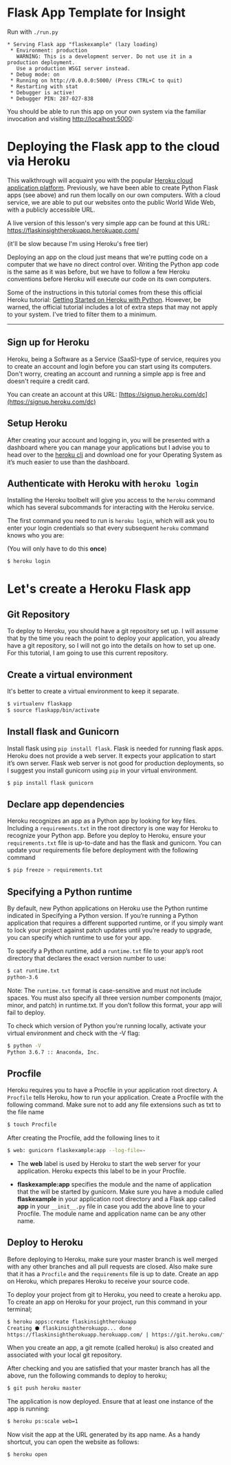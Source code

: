 # Flask App Template for Insight

Run with `./run.py`

```
* Serving Flask app "flaskexample" (lazy loading)
 * Environment: production
   WARNING: This is a development server. Do not use it in a production deployment.
   Use a production WSGI server instead.
 * Debug mode: on
 * Running on http://0.0.0.0:5000/ (Press CTRL+C to quit)
 * Restarting with stat
 * Debugger is active!
 * Debugger PIN: 287-027-838
```

You should be able to run this app on your own system via the familiar invocation and visiting [http://localhost:5000](http://localhost:5000):

# Deploying the Flask app to the cloud via Heroku

This walkthrough will acquaint you with the popular [Heroku cloud application platform](https://devcenter.heroku.com/start). Previously, we have been able to create Python Flask apps (see above) and run them locally on our own computers. With a cloud service, we are able to put our websites onto the public World Wide Web, with a publicly accessible URL.

A live version of this lesson's very simple app can be found at this URL: https://flaskinsightherokuapp.herokuapp.com/

(it'll be slow because I'm using Heroku's free tier)

Deploying an app on the cloud just means that we're putting code on a computer that we have no direct control over. Writing the Python app code is the same as it was before, but we have to follow a few Heroku conventions before Heroku will execute our code on its own computers.

Some of the instructions in this tutorial comes from these this official Heroku tutorial: [Getting Started on Heroku with Python](https://devcenter.heroku.com/articles/getting-started-with-python?singlepage=true). However, be warned, the official tutorial includes a lot of extra steps that may not apply to your system. I've tried to filter them to a minimum.

------------------

## Sign up for Heroku

Heroku, being a Software as a Service (SaaS)-type of service, requires you to create an account and login before you can start using its computers. Don't worry, creating an account and running a simple app is free and doesn't require a credit card.

You can create an account at this URL: [https://signup.heroku.com/dc](https://signup.heroku.com/dc)

## Setup Heroku

After creating your account and logging in, you will be presented with a dashboard where you can manage your applications but I advise you to head over to the [heroku cli](https://devcenter.heroku.com/articles/heroku-cli) and download one for your Operating System as it’s much easier to use than the dashboard.

## Authenticate with Heroku with `heroku login`

Installing the Heroku toolbelt will give you access to the `heroku` command which has several subcommands for interacting with the Heroku service. 

The first command you need to run is `heroku login`, which will ask you to enter your login credentials so that every subsequent `heroku` command knows who you are:

(You will only have to do this __once__)

~~~sh
$ heroku login
~~~

# Let's create a Heroku Flask app

## Git Repository

To deploy to Heroku, you should have a git repository set up. I will assume that by the time you reach the point to deploy your application, you already have a git repository, so I will not go into the details on how to set up one. For this tutorial, I am going to use this current repository.

## Create a virtual environment

It's better to create a virtual environment to keep it separate.

~~~sh
$ virtualenv flaskapp
$ source flaskapp/bin/activate
~~~

## Install flask and Gunicorn

Install flask using `pip install flask`. Flask is needed for running flask apps. Heroku does not provide a web server. It expects your application to start it’s own server. Flask web server is not good for production deployments, so I suggest you install gunicorn using `pip` in your virtual environment.

~~~sh
$ pip install flask gunicorn
~~~

## Declare app dependencies

Heroku recognizes an app as a Python app by looking for key files. Including a `requirements.txt` in the root directory is one way for Heroku to recognize your Python app. Before you deploy to Heroku, ensure your `requirements.txt` file is up-to-date and has the flask and gunicorn. You can update your requirements file before deployment with the following command

~~~sh
$ pip freeze > requirements.txt
~~~

## Specifying a Python runtime

By default, new Python applications on Heroku use the Python runtime indicated in Specifying a Python version. If you’re running a Python application that requires a different supported runtime, or if you simply want to lock your project against patch updates until you’re ready to upgrade, you can specify which runtime to use for your app.

To specify a Python runtime, add a `runtime.txt` file to your app’s root directory that declares the exact version number to use:

~~~sh
$ cat runtime.txt 
python-3.6
~~~

Note: The `runtime.txt` format is case-sensitive and must not include spaces. You must also specify all three version number components (major, minor, and patch) in runtime.txt. If you don’t follow this format, your app will fail to deploy.

To check which version of Python you’re running locally, activate your virtual environment and check with the -V flag:

~~~sh
$ python -V
Python 3.6.7 :: Anaconda, Inc.
~~~

## Procfile

Heroku requires you to have a Procfile in your application root directory. A `Procfile` tells Heroku, how to run your application. Create a Procfile with the following command. Make sure not to add any file extensions such as txt to the file name

~~~sh
$ touch Procfile
~~~

After creating the Procfile, add the following lines to it

~~~sh
$ web: gunicorn flaskexample:app --log-file=-
~~~

- The **web** label is used by Heroku to start the web server for your application. Heroku expects this label to be in your Procfile.

- **flaskexample:app** specifies the module and the name of application that the will be started by gunicorn. Make sure you have a module called **flaskexample** in your application root directory and a Flask app called **app** in your `__init__.py` file in case you add the above line to your Procfile. The module name and application name can be any other name. 

## Deploy to Heroku

Before deploying to Heroku, make sure your master branch is well merged with any other branches and all pull requests are closed. Also make sure that it has a `Procfile` and the `requirements` file is up to date. Create an app on Heroku, which prepares Heroku to receive your source code.

To deploy your project from git to Heroku, you need to create a heroku app. To create an app on Heroku for your project, run this command in your terminal;

~~~sh
$ heroku apps:create flaskinsightherokuapp
Creating ⬢ flaskinsightherokuapp... done
https://flaskinsightherokuapp.herokuapp.com/ | https://git.heroku.com/flaskinsightherokuapp.git
~~~

When you create an app, a git remote (called heroku) is also created and associated with your local git repository.

After checking and you are satisfied that your master branch has all the above, run the following commands to deploy to heroku;

~~~sh
$ git push heroku master
~~~

The application is now deployed. Ensure that at least one instance of the app is running:

~~~sh
$ heroku ps:scale web=1
~~~

Now visit the app at the URL generated by its app name. As a handy shortcut, you can open the website as follows:

~~~sh
$ heroku open
~~~